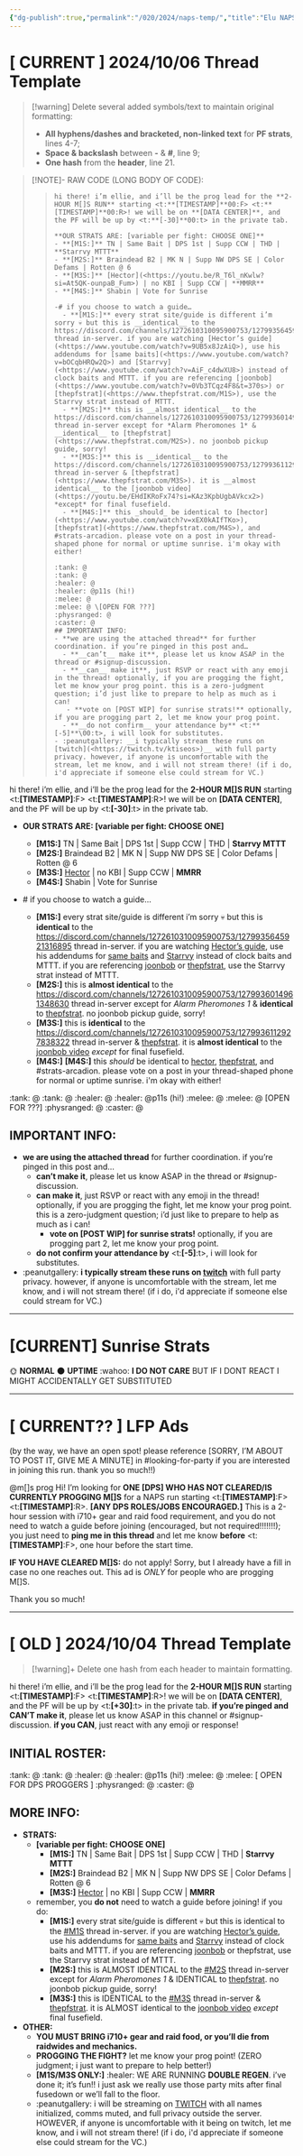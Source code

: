 ```yaml
---
{"dg-publish":true,"permalink":"/020/2024/naps-temp/","title":"Elu NAPS Templates","noteIcon":"1","created":"2024-10-19T20:27:19.224-07:00","updated":"2024-11-01T02:19:23.254-07:00"}
---
```


# \[ CURRENT ] 2024/10/06 Thread Template
> [!warning] Delete several added symbols/text to maintain original formatting:
> - **All hyphens/dashes and bracketed, non-linked text** for **PF strats**, lines 4-7;
> - **Space & backslash** between **-** & **#**, line 9;
> - **One hash** from the **header**, line 21.

> [!NOTE]- RAW CODE (LONG BODY OF CODE):
>> ```
>> hi there! i’m ellie, and i’ll be the prog lead for the **2-HOUR M[]S RUN** starting <t:**[TIMESTAMP]**00:F> <t:**[TIMESTAMP]**00:R>! we will be on **[DATA CENTER]**, and the PF will be up by <t:**[-30]**00:t> in the private tab.
>> 
>> **OUR STRATS ARE: [variable per fight: CHOOSE ONE]**
>> - **[M1S:]** TN | Same Bait | DPS 1st | Supp CCW | THD | **Starrvy MTTT**
>> - **[M2S:]** Braindead B2 | MK N | Supp NW DPS SE | Color Defams | Rotten @ 6
>> - **[M3S:]** [Hector](<https://youtu.be/R_T6l_nKwlw?si=At5QK-ounpaB_Fum>) | no KBI | Supp CCW | **MMRR**
>> - **[M4S:]** Shabin | Vote for Sunrise
>> 
>> -# if you choose to watch a guide…
>>   - **[M1S:]** every strat site/guide is different i’m sorry 💀 but this is __identical__ to the https://discord.com/channels/1272610310095900753/1279935645921316895 thread in-server. if you are watching [Hector’s guide](<https://www.youtube.com/watch?v=9UB5x8JzAiQ>), use his addendums for [same baits](<https://www.youtube.com/watch?v=bOCqbHRQw2Q>) and [Starrvy](<https://www.youtube.com/watch?v=AiF_c4dwXU8>) instead of clock baits and MTTT. if you are referencing [joonbob](<https://www.youtube.com/watch?v=0Vb3TCqz4F8&t=370s>) or [thepfstrat](<https://www.thepfstrat.com/M1S>), use the Starrvy strat instead of MTTT.
>>   - **[M2S:]** this is __almost identical__ to the https://discord.com/channels/1272610310095900753/1279936014961348630 thread in-server except for *Alarm Pheromones 1* & __identical__ to [thepfstrat](<https://www.thepfstrat.com/M2S>). no joonbob pickup guide, sorry!
>>   - **[M3S:]** this is __identical__ to the https://discord.com/channels/1272610310095900753/1279936112927838322 thread in-server & [thepfstrat](<https://www.thepfstrat.com/M3S>). it is __almost identical__ to the [joonbob video](<https://youtu.be/EHdIKRoFx74?si=KAz3KpbUgbAVkcx2>) *except* for final fusefield.
>>   - **[M4S:]** this _should_ be identical to [hector](<https://www.youtube.com/watch?v=xEX0kAIfTKo>), [thepfstrat](<https://www.thepfstrat.com/M4S>), and #strats-arcadion. please vote on a post in your thread-shaped phone for normal or uptime sunrise. i'm okay with either!
>> 
>> :tank: @
>> :tank: @
>> :healer: @
>> :healer: @p11s (hi!)
>> :melee: @
>> :melee: @ \[OPEN FOR ???]
>> :physranged: @
>> :caster: @
>> ## IMPORTANT INFO:
>> - **we are using the attached thread** for further coordination. if you’re pinged in this post and…
>>   - **__can’t__ make it**, please let us know ASAP in the thread or #signup-discussion.
>>   - **__can__ make it**, just RSVP or react with any emoji in the thread! optionally, if you are progging the fight, let me know your prog point. this is a zero-judgment question; i’d just like to prepare to help as much as i can!
>> 	  - **vote on [POST WIP]⁠ for sunrise strats!** optionally, if you are progging part 2, let me know your prog point.
>>   - **__do not confirm__ your attendance by** <t:**[-5]**\00:t>, i will look for substitutes.
>> - :peanutgallery: __i typically stream these runs on [twitch](<https://twitch.tv/ktiseos>)__ with full party privacy. however, if anyone is uncomfortable with the stream, let me know, and i will not stream there! (if i do, i'd appreciate if someone else could stream for VC.)
>> ```

hi there! i’m ellie, and i’ll be the prog lead for the **2-HOUR M[]S RUN** starting <t:**[TIMESTAMP]**:F> <t:**[TIMESTAMP]**:R>! we will be on **[DATA CENTER]**, and the PF will be up by <t:**[-30]**:t> in the private tab.

- **OUR STRATS ARE: [variable per fight: CHOOSE ONE]**
  - **[M1S:]** TN | Same Bait | DPS 1st | Supp CCW | THD | **Starrvy MTTT**
  - **[M2S:]** Braindead B2 | MK N | Supp NW DPS SE | Color Defams | Rotten @ 6
  - **[M3S:]** [Hector](<https://youtu.be/R_T6l_nKwlw?si=At5QK-ounpaB_Fum>) | no KBI | Supp CCW | **MMRR**
  - **[M4S:]** Shabin | Vote for Sunrise

- \# if you choose to watch a guide…
  - **[M1S:]** every strat site/guide is different i’m sorry 💀 but this is __identical__ to the https://discord.com/channels/1272610310095900753/1279935645921316895 thread in-server. if you are watching [Hector’s guide](<https://www.youtube.com/watch?v=9UB5x8JzAiQ>), use his addendums for [same baits](<https://www.youtube.com/watch?v=bOCqbHRQw2Q>) and [Starrvy](<https://www.youtube.com/watch?v=AiF_c4dwXU8>) instead of clock baits and MTTT. if you are referencing [joonbob](<https://www.youtube.com/watch?v=0Vb3TCqz4F8&t=370s>) or [thepfstrat](<https://www.thepfstrat.com/M1S>), use the Starrvy strat instead of MTTT.
  - **[M2S:]** this is __almost identical__ to the https://discord.com/channels/1272610310095900753/1279936014961348630 thread in-server except for *Alarm Pheromones 1* & __identical__ to [thepfstrat](<https://www.thepfstrat.com/M2S>). no joonbob pickup guide, sorry!
  - **[M3S:]** this is __identical__ to the https://discord.com/channels/1272610310095900753/1279936112927838322 thread in-server & [thepfstrat](<https://www.thepfstrat.com/M3S>). it is __almost identical__ to the [joonbob video](<https://youtu.be/EHdIKRoFx74?si=KAz3KpbUgbAVkcx2>) *except* for final fusefield.
  - **[M4S:]** **[M4S:]** this _should_ be identical to [hector](<https://www.youtube.com/watch?v=xEX0kAIfTKo>), [thepfstrat](<https://www.thepfstrat.com/M4S>), and #strats-arcadion. please vote on a post in your thread-shaped phone for normal or uptime sunrise. i'm okay with either!

:tank: @
:tank: @
:healer: @
:healer: @p11s (hi!)
:melee: @
:melee: @ \[OPEN FOR ???]
:physranged: @
:caster: @
## IMPORTANT INFO:
- **we are using the attached thread** for further coordination. if you’re pinged in this post and…
  - **__can’t__ make it**, please let us know ASAP in the thread or #signup-discussion.
  - **__can__ make it**, just RSVP or react with any emoji in the thread! optionally, if you are progging the fight, let me know your prog point. this is a zero-judgment question; i’d just like to prepare to help as much as i can!
	  - **vote on [POST WIP]⁠ for sunrise strats!** optionally, if you are progging part 2, let me know your prog point.
  - **__do not confirm__ your attendance by** <t:**[-5]**:t>, i will look for substitutes.
- :peanutgallery: __i typically stream these runs on [twitch](<https://twitch.tv/ktiseos>)__ with full party privacy. however, if anyone is uncomfortable with the stream, let me know, and i will not stream there! (if i do, i'd appreciate if someone else could stream for VC.)
---
# \[CURRENT] Sunrise Strats

:sun_with_face: **NORMAL**
:new_moon: **UPTIME**
:wahoo: **I DO NOT CARE** BUT IF I DONT REACT I MIGHT ACCIDENTALLY GET SUBSTITUTED

---

# \[ CURRENT?? ] LFP Ads
(by the way, we have an open spot! please reference [SORRY, I’M ABOUT TO POST IT, GIVE ME A MINUTE] in #looking-for-party if you are interested in joining this run. thank you so much!!)

@m[]s prog Hi! I’m looking for **ONE [DPS] WHO HAS NOT CLEARED/IS CURRENTLY PROGGING M[]S** for a NAPS run starting <t:**[TIMESTAMP]**:F> <t:**[TIMESTAMP]**:R>. **[ANY DPS ROLES/JOBS ENCOURAGED.]** This is a 2-hour session with i710+ gear and raid food requirement, and you do not need to watch a guide before joining (encouraged, but not required!!!!!!!); you just need to **ping me in this thread** and let me know **before** <t:**[TIMESTAMP]**:F>, one hour before the start time.

**IF YOU HAVE CLEARED M[]S:** do not apply! Sorry, but I already have a fill in case no one reaches out. This ad is *ONLY* for people who are progging M[]S.

Thank you so much!
- - -
# \[ OLD ] 2024/10/04 Thread Template
> [!warning]+ Delete one hash from each header to maintain formatting.

hi there! i’m ellie, and i’ll be the prog lead for the **2-HOUR M[]S RUN** starting <t:**[TIMESTAMP]**:F> <t:**[TIMESTAMP]**:R>! we will be on **[DATA CENTER]**, and the PF will be up by <t:**[+30]**:t> in the private tab. **if you’re pinged and CAN’T make it**, please let us know ASAP in this channel or #signup-discussion. **if you CAN**, just react with any emoji or response!
## INITIAL ROSTER:
:tank: @
:tank: @
:healer: @
:healer: @p11s (hi!)
:melee: @
:melee: \[ OPEN FOR DPS PROGGERS ]
:physranged: @
:caster: @
## MORE INFO:
- **STRATS:**
  - **[variable per fight: CHOOSE ONE]**
    - **[M1S:]** TN | Same Bait | DPS 1st | Supp CCW | THD | **Starrvy MTTT**
    - **[M2S:]** Braindead B2 | MK N | Supp NW DPS SE | Color Defams | Rotten @ 6
    - **[M3S:]** [Hector](<https://youtu.be/R_T6l_nKwlw?si=At5QK-ounpaB_Fum>) | no KBI | Supp CCW | **MMRR**
  - remember, you **do not** need to watch a guide before joining! if you do:
    - **[M1S:]** every strat site/guide is different 💀 but this is identical to the [\#M1S](https://discord.com/channels/1272610310095900753/1279935645921316895) thread in-server. if you are watching [Hector’s guide](https://www.youtube.com/watch?v=9UB5x8JzAiQ), use his addendums for [same baits](https://www.youtube.com/watch?v=bOCqbHRQw2Q) and [Starrvy](https://www.youtube.com/watch?v=AiF_c4dwXU8) instead of clock baits and MTTT. if you are referencing [joonbob](https://www.youtube.com/watch?v=0Vb3TCqz4F8&t=370s) or thepfstrat, use the Starrvy strat instead of MTTT.
    - **[M2S:]** this is ALMOST IDENTICAL to the [\#M2S](<https://discord.com/channels/1272610310095900753/1279936014961348630>) thread in-server except for *Alarm Pheromones 1* & IDENTICAL to [thepfstrat](<https://www.thepfstrat.com/M2S>). no joonbob pickup guide, sorry!
    - **[M3S:]** this is IDENTICAL to the [\#M3S](https://discord.com/channels/1272610310095900753/1279936112927838322) thread in-server & [thepfstrat](<https://www.thepfstrat.com/m3s>). it is ALMOST identical to the [joonbob video](<https://youtu.be/EHdIKRoFx74?si=KAz3KpbUgbAVkcx2>) *except* final fusefield.
- **OTHER:**
  - **YOU MUST BRING i710+ gear and raid food, or you’ll die from raidwides and mechanics.**
  - **PROGGING THE FIGHT?** let me know your prog point! (ZERO judgment; i just want to prepare to help better!)
  - **[M1S/M3S ONLY:]** :healer: WE ARE RUNNING **DOUBLE REGEN**. i’ve done it; it’s fun!! i just ask we really use those party mits after final fusedown or we’ll fall to the floor.
  - :peanutgallery: i will be streaming on [TWITCH](<https://twitch.tv/ktiseos>) with all names initialized, comms muted, and full privacy outside the server. HOWEVER, if anyone is uncomfortable with it being on twitch, let me know, and i will not stream there! (if i do, i'd appreciate if someone else could stream for the VC.)